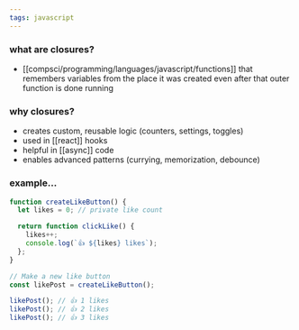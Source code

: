 ```yaml
---
tags: javascript
---
```


### what are closures?
- [[compsci/programming/languages/javascript/functions]] that remembers variables from the place it was created even after that outer function is done running

### why closures?
- creates custom, reusable logic (counters, settings, toggles)
- used in [[react]] hooks
- helpful in [[async]] code
- enables advanced patterns (currying, memorization, debounce)

### example...
```js
function createLikeButton() {
  let likes = 0; // private like count

  return function clickLike() {
    likes++;
    console.log(`👍 ${likes} likes`);
  };
}

// Make a new like button
const likePost = createLikeButton();

likePost(); // 👍 1 likes
likePost(); // 👍 2 likes
likePost(); // 👍 3 likes

```
